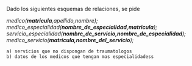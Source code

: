 Dado los siguientes esquemas de relaciones, se pide <br />

*medico(__matricula__,apellido,nombre);* <br />
*medico_especialidad(__nombre_de_especialidad,matricula__);* <br />
*servicio_especialidad(__nombre_de_servicio,nombre_de_especialidad__);* <br />
*medico_servicio(__matricula,nombre_del_servicio__);* <br />

```
a) servicios que no dispongan de traumatologos
b) datos de los medicos que tengan mas especialidadess
```